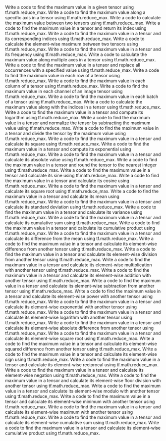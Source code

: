 Write a code to find the maximum value in a given tensor using tf.math.reduce_max.
Write a code to find the maximum value along a specific axis in a tensor using tf.math.reduce_max.
Write a code to calculate the maximum value between two tensors using tf.math.reduce_max.
Write a code to find the maximum value in a tensor and return its index using tf.math.reduce_max.
Write a code to find the maximum value in a tensor and its corresponding indices using tf.math.reduce_max.
Write a code to calculate the element-wise maximum between two tensors using tf.math.reduce_max.
Write a code to find the maximum value in a tensor and its frequency using tf.math.reduce_max.
Write a code to calculate the maximum value along multiple axes in a tensor using tf.math.reduce_max.
Write a code to find the maximum value in a tensor and replace all occurrences with a specified value using tf.math.reduce_max.
Write a code to find the maximum value in each row of a tensor using tf.math.reduce_max.
Write a code to find the maximum value in each column of a tensor using tf.math.reduce_max.
Write a code to find the maximum value in each channel of an image tensor using tf.math.reduce_max.
Write a code to find the maximum value in each batch of a tensor using tf.math.reduce_max.
Write a code to calculate the maximum value along with the indices in a tensor using tf.math.reduce_max.
Write a code to find the maximum value in a tensor and compute its logarithm using tf.math.reduce_max.
Write a code to find the maximum value in a tensor and normalize the tensor by subtracting the maximum value using tf.math.reduce_max.
Write a code to find the maximum value in a tensor and divide the tensor by the maximum value using tf.math.reduce_max.
Write a code to find the maximum value in a tensor and calculate its square using tf.math.reduce_max.
Write a code to find the maximum value in a tensor and compute its exponential using tf.math.reduce_max.
Write a code to find the maximum value in a tensor and calculate its absolute value using tf.math.reduce_max.
Write a code to find the maximum value in a tensor and round the tensor to the nearest integer using tf.math.reduce_max.
Write a code to find the maximum value in a tensor and calculate its sine using tf.math.reduce_max.
Write a code to find the maximum value in a tensor and calculate its cosine using tf.math.reduce_max.
Write a code to find the maximum value in a tensor and calculate its square root using tf.math.reduce_max.
Write a code to find the maximum value in a tensor and calculate its mean using tf.math.reduce_max.
Write a code to find the maximum value in a tensor and calculate its standard deviation using tf.math.reduce_max.
Write a code to find the maximum value in a tensor and calculate its variance using tf.math.reduce_max.
Write a code to find the maximum value in a tensor and calculate its cumulative sum using tf.math.reduce_max.
Write a code to find the maximum value in a tensor and calculate its cumulative product using tf.math.reduce_max.
Write a code to find the maximum value in a tensor and calculate its difference from the mean using tf.math.reduce_max.
Write a code to find the maximum value in a tensor and calculate its element-wise difference from another tensor using tf.math.reduce_max.
Write a code to find the maximum value in a tensor and calculate its element-wise division from another tensor using tf.math.reduce_max.
Write a code to find the maximum value in a tensor and calculate its element-wise multiplication with another tensor using tf.math.reduce_max.
Write a code to find the maximum value in a tensor and calculate its element-wise addition with another tensor using tf.math.reduce_max.
Write a code to find the maximum value in a tensor and calculate its element-wise subtraction from another tensor using tf.math.reduce_max.
Write a code to find the maximum value in a tensor and calculate its element-wise power with another tensor using tf.math.reduce_max.
Write a code to find the maximum value in a tensor and calculate its element-wise exponential with another tensor using tf.math.reduce_max.
Write a code to find the maximum value in a tensor and calculate its element-wise logarithm with another tensor using tf.math.reduce_max.
Write a code to find the maximum value in a tensor and calculate its element-wise absolute difference from another tensor using tf.math.reduce_max.
Write a code to find the maximum value in a tensor and calculate its element-wise square root using tf.math.reduce_max.
Write a code to find the maximum value in a tensor and calculate its element-wise squared difference from another tensor using tf.math.reduce_max.
Write a code to find the maximum value in a tensor and calculate its element-wise sign using tf.math.reduce_max.
Write a code to find the maximum value in a tensor and calculate its element-wise reciprocal using tf.math.reduce_max.
Write a code to find the maximum value in a tensor and calculate its element-wise negation using tf.math.reduce_max.
Write a code to find the maximum value in a tensor and calculate its element-wise floor division with another tensor using tf.math.reduce_max.
Write a code to find the maximum value in a tensor and calculate its element-wise modulo with another tensor using tf.math.reduce_max.
Write a code to find the maximum value in a tensor and calculate its element-wise minimum with another tensor using tf.math.reduce_max.
Write a code to find the maximum value in a tensor and calculate its element-wise maximum with another tensor using tf.math.reduce_max.
Write a code to find the maximum value in a tensor and calculate its element-wise cumulative sum using tf.math.reduce_max.
Write a code to find the maximum value in a tensor and calculate its element-wise cumulative product using tf.math.reduce_max.